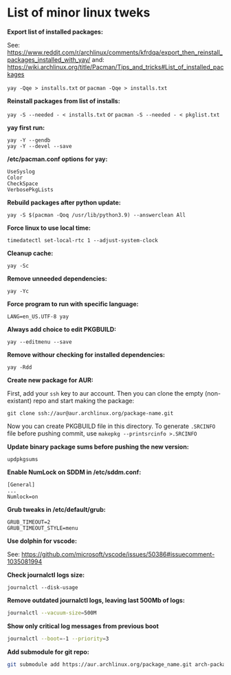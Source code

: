 # List of minor linux tweks



**Export list of installed packages:**

See: https://www.reddit.com/r/archlinux/comments/kfrdqa/export_then_reinstall_packages_installed_with_yay/
and: https://wiki.archlinux.org/title/Pacman/Tips_and_tricks#List_of_installed_packages

`yay -Qqe > installs.txt` or `pacman -Qqe > installs.txt`



**Reinstall packages from list of installs:**

`yay -S --needed - < installs.txt` or `pacman -S --needed - < pkglist.txt`



**yay first run:**

```text
yay -Y --gendb
yay -Y --devel --save
```


**/etc/pacman.conf options for yay:**

```text
UseSyslog
Color
CheckSpace
VerbosePkgLists
```


**Rebuild packages after python update:**

`yay -S $(pacman -Qoq /usr/lib/python3.9) --answerclean All`


**Force linux to use local time:**

`timedatectl set-local-rtc 1 --adjust-system-clock`


**Cleanup cache:**

`yay -Sc`


**Remove unneeded dependencies:**

`yay -Yc`


**Force program to run with specific language:**

`LANG=en_US.UTF-8 yay`


**Always add choice to edit PKGBUILD:**

`yay --editmenu --save`


**Remove withour checking for installed dependencies:**

`yay -Rdd`


**Create new package for AUR:**

First, add your `ssh` key to aur account. Then you can clone the empty (non-existant) repo and start making the package:

`git clone ssh://aur@aur.archlinux.org/package-name.git`

Now you can create PKGBUILD file in this directory. To generate `.SRCINFO` file before pushing commit, use `makepkg --printsrcinfo >.SRCINFO`


**Update binary package sums before pushing the new version:**

`updpkgsums`


**Enable NumLock on SDDM in /etc/sddm.conf:**

```text
[General]
...
Numlock=on
```


**Grub tweaks in /etc/default/grub:**

```text
GRUB_TIMEOUT=2
GRUB_TIMEOUT_STYLE=menu
```


**Use dolphin for vscode:**

See: https://github.com/microsoft/vscode/issues/50386#issuecomment-1035081994


**Check journalctl logs size:**

```text
journalctl --disk-usage
```


**Remove outdated journalctl logs, leaving last 500Mb of logs:**

```sh
journalctl --vacuum-size=500M
```

**Show only critical log messages from previous boot**

```sh
journalctl --boot=-1 --priority=3
```

**Add submodule for git repo:**

```sh
git submodule add https://aur.archlinux.org/package_name.git arch-packages/package_name
```
